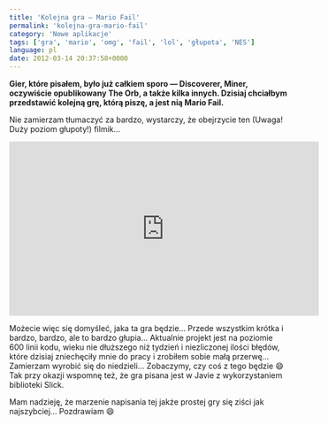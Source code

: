 ```yaml
---
title: 'Kolejna gra — Mario Fail'
permalink: 'kolejna-gra-mario-fail'
category: 'Nowe aplikacje'
tags: ['gra', 'mario', 'omg', 'fail', 'lol', 'głupota', 'NES']
language: pl
date: 2012-03-14 20:37:58+0000
---
```


**Gier, które pisałem, było już całkiem sporo — Discoverer, Miner, oczywiście opublikowany The Orb, a także kilka innych. Dzisiaj chciałbym przedstawić kolejną grę, którą piszę, a jest nią Mario Fail.**

Nie zamierzam tłumaczyć za bardzo, wystarczy, że obejrzycie ten (Uwaga! Duży poziom głupoty!) filmik...

<iframe width="560" height="315" src="https://www.youtube.com/embed/KpNKVtny1pQ?si=33eVMv5iLdNF3hrS" title="YouTube video player" frameborder="0" allow="accelerometer; autoplay; clipboard-write; encrypted-media; gyroscope; picture-in-picture; web-share" referrerpolicy="strict-origin-when-cross-origin" allowfullscreen></iframe>

Możecie więc się domyśleć, jaka ta gra będzie... Przede wszystkim krótka i bardzo, bardzo, ale to bardzo głupia... Aktualnie projekt jest na poziomie 600 linii kodu, wieku nie dłuższego niż tydzień i niezliczonej ilości błędów, które dzisiaj zniechęciły mnie do pracy i zrobiłem sobie małą przerwę... Zamierzam wyrobić się do niedzieli... Zobaczymy, czy coś z tego będzie 😄 Tak przy okazji wspomnę też, że gra pisana jest w Javie z wykorzystaniem biblioteki Slick.

Mam nadzieję, że marzenie napisania tej jakże prostej gry się ziści jak najszybciej... Pozdrawiam 😄
